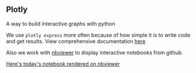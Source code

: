 ## Plotly

A way to build interactive graphs with python

We use ```plotly express``` more often because of how simple it is to write code and get results. View comprehensive documentation [here](https://plotly.com/python/)

Also we work with [nbviewer](https://nbviewer.org/) to display interactive notebooks from github.

[Here's today's notebook rendered on nbviewer](https://nbviewer.org/github/Joy879/Africa-Data-School-Curriculum/blob/main/notebooks/17%20Plotly/17%20Plotly%20.ipynb)
